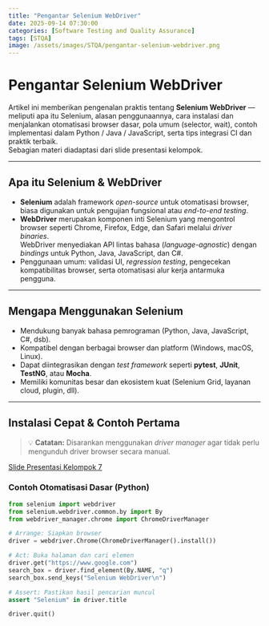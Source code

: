 ```yaml
---
title: "Pengantar Selenium WebDriver"
date: 2025-09-14 07:30:00
categories: [Software Testing and Quality Assurance]
tags: [STQA]
image: /assets/images/STQA/pengantar-selenium-webdriver.png
---
```


# Pengantar Selenium WebDriver

Artikel ini memberikan pengenalan praktis tentang **Selenium WebDriver** — meliputi apa itu Selenium, alasan penggunaannya, cara instalasi dan menjalankan otomatisasi browser dasar, pola umum (selector, wait), contoh implementasi dalam Python / Java / JavaScript, serta tips integrasi CI dan praktik terbaik.  
Sebagian materi diadaptasi dari slide presentasi kelompok.

---

## Apa itu Selenium & WebDriver

- **Selenium** adalah framework *open-source* untuk otomatisasi browser, biasa digunakan untuk pengujian fungsional atau *end-to-end testing*.  
- **WebDriver** merupakan komponen inti Selenium yang mengontrol browser seperti Chrome, Firefox, Edge, dan Safari melalui *driver binaries*.  
  WebDriver menyediakan API lintas bahasa (*language-agnostic*) dengan *bindings* untuk Python, Java, JavaScript, dan C#.  
- Penggunaan umum: validasi UI, *regression testing*, pengecekan kompatibilitas browser, serta otomatisasi alur kerja antarmuka pengguna.

---

## Mengapa Menggunakan Selenium

- Mendukung banyak bahasa pemrograman (Python, Java, JavaScript, C#, dsb).  
- Kompatibel dengan berbagai browser dan platform (Windows, macOS, Linux).  
- Dapat diintegrasikan dengan *test framework* seperti **pytest**, **JUnit**, **TestNG**, atau **Mocha**.  
- Memiliki komunitas besar dan ekosistem kuat (Selenium Grid, layanan cloud, plugin, dll).

---

## Instalasi Cepat & Contoh Pertama

> 💡 **Catatan:** Disarankan menggunakan *driver manager* agar tidak perlu mengunduh driver browser secara manual.

[Slide Presentasi Kelompok 7](https://drive.google.com/file/d/1G8XP7xVKPqGMZah4RyEfYVi3NrzOKuCo/view?usp=sharing)

### Contoh Otomatisasi Dasar (Python)

```python
from selenium import webdriver
from selenium.webdriver.common.by import By
from webdriver_manager.chrome import ChromeDriverManager

# Arrange: Siapkan browser
driver = webdriver.Chrome(ChromeDriverManager().install())

# Act: Buka halaman dan cari elemen
driver.get("https://www.google.com")
search_box = driver.find_element(By.NAME, "q")
search_box.send_keys("Selenium WebDriver\n")

# Assert: Pastikan hasil pencarian muncul
assert "Selenium" in driver.title

driver.quit()
```